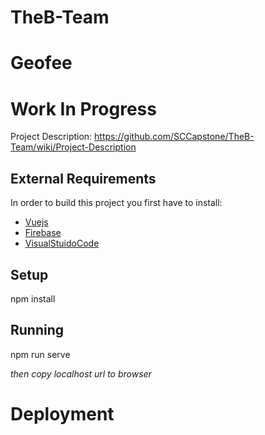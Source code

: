 # TheB-Team
# Geofee

# Work In Progress

Project Description:
https://github.com/SCCapstone/TheB-Team/wiki/Project-Description

## External Requirements

In order to build this project you first have to install:

* [Vuejs](https://vuejs.org/v2/guide/)
* [Firebase](https://firebase.google.com/?gclid=Cj0KCQjwiNSLBhCPARIsAKNS4_fHPfZJChPiHD5t2YEJbsPt7FmqcqDpQycnGLTCVL7LORnNfL3FuGgaArLTEALw_wcB&gclsrc=aw.ds)
* [VisualStuidoCode](https://code.visualstudio.com/)

## Setup

npm install

## Running

npm run serve

*then copy localhost url to browser*

# Deployment

npm run build

*creates deployable 'dist' folder*


# Testing

The unit tests are in `/test/unit`.

The behavioral tests are in `/test/selenium/`.

## Testing Technology

For the behavioral tests, go to 'https://www.selenium.dev/selenium-ide/' and download the 'Selenium IDE' extension to Chrome. 

## Running Tests
  
For the behavioral tests, open the Selenium IDE extension from Chrome and click 'Open an existing project.' Select the behavioral test you would like to run and, finally, click the 'run all tests' button.
  
For the unit tests, first run npm install to make sure everything us up to date, then run npm test to run all the tests.

# Authors

Brandon Carter -  bcarter9893@gmail.com, carterba@email.sc.edu

Cody Haigler - coodhaigler@gmail.com, chaigler@email.sc.edu

Evan Kitten - evankitten8@gmail.com

Brandon Torres - brandont123@icloud.com, bttorres@email.sc.edu
